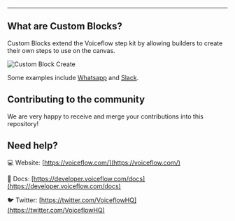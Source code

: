 ---

## What are Custom Blocks?

Custom Blocks extend the Voiceflow step kit by allowing builders to create their own steps to use on the canvas.

![Custom Block Create](https://user-images.githubusercontent.com/68556615/191762803-eb5038c8-fd73-42d9-85ce-7a3e4f321247.png)

Some examples include [Whatsapp](/whatsapp/) and [Slack](/slack/).

## Contributing to the community

We are very happy to receive and merge your contributions into this repository!

## Need help?

💻 Website: [https://voiceflow.com/](https://voiceflow.com/)

📄 Docs: [https://developer.voiceflow.com/docs](https://developer.voiceflow.com/docs)

🐦 Twitter: [https://twitter.com/VoiceflowHQ](https://twitter.com/VoiceflowHQ)
